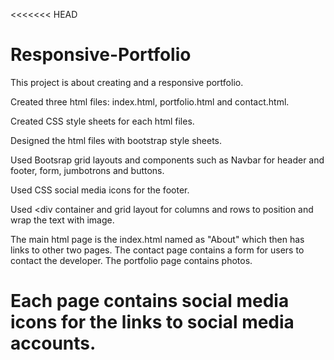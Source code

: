 <<<<<<< HEAD
# Responsive-Portfolio
This project is about creating and a responsive portfolio.

Created three html files: index.html, portfolio.html and contact.html.

Created CSS style sheets for each html files.

Designed the html files with bootstrap style sheets.

Used Bootsrap grid layouts and components such as Navbar for header and footer, form, jumbotrons and buttons.

Used CSS social media icons for the footer.

Used <div container and grid layout for columns and rows to position and wrap the text with image.

The main html page is the index.html named as "About" which then has links to other two pages. The contact page contains a form for users to contact the developer. The portfolio page contains photos.

Each page contains social media icons for the links to social media accounts.
=======
